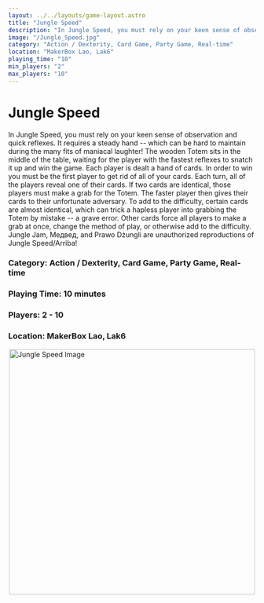 ```yaml
---
layout: ../../layouts/game-layout.astro
title: "Jungle Speed"
description: "In Jungle Speed, you must rely on your keen sense of observation and quick reflexes."
image: "/Jungle_Speed.jpg"
category: "Action / Dexterity, Card Game, Party Game, Real-time"
location: "MakerBox Lao, Lak6"
playing_time: "10"
min_players: "2"
max_players: "10"
---
```

# Jungle Speed

In Jungle Speed, you must rely on your keen sense of observation and quick reflexes. It requires a steady hand -- which can be hard to maintain during the many fits of maniacal laughter! The wooden Totem sits in the middle of the table, waiting for the player with the fastest reflexes to snatch it up and win the game.  Each player is dealt a hand of cards. In order to win you must be the first player to get rid of all of your cards. Each turn, all of the players reveal one of their cards. If two cards are identical, those players must make a grab for the Totem. The faster player then gives their cards to their unfortunate adversary.  To add to the difficulty, certain cards are almost identical, which can trick a hapless player into grabbing the Totem by mistake -- a grave error. Other cards force all players to make a grab at once, change the method of play, or otherwise add to the difficulty.  Jungle Jam, Медвед, and Prawo Dżungli are unauthorized reproductions of Jungle Speed/Arriba!  

### Category: Action / Dexterity, Card Game, Party Game, Real-time

### Playing Time: 10 minutes

### Players: 2 - 10

### Location: MakerBox Lao, Lak6

<img src="/Jungle_Speed.jpg" alt="Jungle Speed Image" width="500" style="display: block; margin: 0 auto">

    